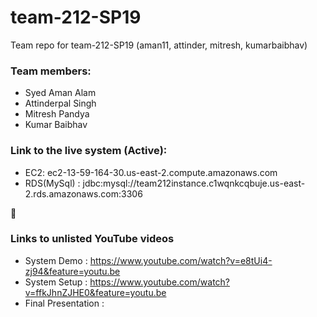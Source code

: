 # team-212-SP19
Team repo for team-212-SP19 (aman11, attinder, mitresh, kumarbaibhav)   

### Team members:  
* Syed Aman Alam 
* Attinderpal Singh
* Mitresh Pandya
* Kumar Baibhav


### Link to the live system (Active):
* EC2: ec2-13-59-164-30.us-east-2.compute.amazonaws.com
* RDS(MySql) : jdbc:mysql://team212instance.c1wqnkcqbuje.us-east-2.rds.amazonaws.com:3306 

􏰅
### Links to unlisted YouTube videos
* System Demo  : https://www.youtube.com/watch?v=e8tUi4-zj94&feature=youtu.be
* System Setup : https://www.youtube.com/watch?v=ffkJhnZJHE0&feature=youtu.be
* Final Presentation : 


